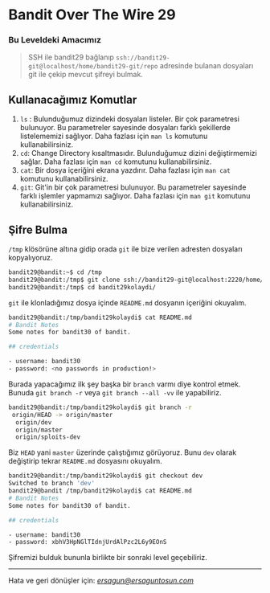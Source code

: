 # Bandit Over The Wire **29**
### Bu Leveldeki Amacımız
> SSH ile bandit29 bağlanıp `ssh://bandit29-git@localhost/home/bandit29-git/repo` adresinde bulanan dosyaları git ile çekip mevcut şifreyi bulmak.


## Kullanacağımız Komutlar
1. `ls` : Bulunduğumuz dizindeki dosyaları listeler. Bir çok parametresi bulunuyor. Bu parametreler sayesinde dosyaları farklı şekillerde listelememizi sağlıyor. Daha fazlası için `man ls` komutunu kullanabilirsiniz.
2. `cd`: Change Directory kısaltmasıdır. Bulunduğumuz dizini değiştirmemizi sağlar. Daha fazlası için `man cd` komutunu kullanabilirsiniz.
3. `cat`: Bir dosya içeriğini ekrana yazdırır. Daha fazlası için `man cat` komutunu kullanabilirsiniz.
4. `git`: Git'in bir çok parametresi bulunuyor. Bu parametreler sayesinde farklı işlemler yapmamızı sağlıyor. Daha fazlası için `man git` komutunu kullanabilirsiniz.

## Şifre Bulma
`/tmp` klösörüne altına gidip orada `git` ile bize verilen adresten dosyaları kopyalıyoruz. 

```bash
bandit29@bandit:~$ cd /tmp
bandit29@bandit:/tmp$ git clone ssh://bandit29-git@localhost:2220/home/bandit29-git/repo bandit29kolaydi
bandit29@bandit:/tmp$ cd bandit29kolaydi/
```

`git` ile klonladığımız dosya içinde `README.md` dosyanın içeriğini okuyalım.

```bash
bandit29@bandit:/tmp/bandit29kolaydi$ cat README.md
# Bandit Notes
Some notes for bandit30 of bandit.

## credentials

- username: bandit30
- password: <no passwords in production!>
```

Burada yapacağımız ilk şey başka bir `branch` varmı diye kontrol etmek. Bunuda `git branch -r` veya `git branch --all -vv` ile yapabiliriz. 

```bash
bandit29@bandit:/tmp/bandit29kolaydi$ git branch -r
 origin/HEAD -> origin/master
  origin/dev
  origin/master
  origin/sploits-dev
```
Biz `HEAD` yani `master` üzerinde çalıştığımız görüyoruz. Bunu `dev` olarak değiştirip tekrar `README.md` dosyasını okuyalım.

```bash
bandit29@bandit:/tmp/bandit29kolaydi$ git checkout dev 
Switched to branch 'dev'
bandit29@bandit /tmp/bandit29kolaydi$ cat README.md
# Bandit Notes
Some notes for bandit30 of bandit.

## credentials

- username: bandit30
- password: xbhV3HpNGlTIdnjUrdAlPzc2L6y9EOnS
```

Şifremizi bulduk bununla birlikte bir sonraki level geçebiliriz.


<hr/>

Hata ve geri dönüşler için: *[ersagun@ersaguntosun.com](mailto:ersagun@ersaguntosun.com)*   